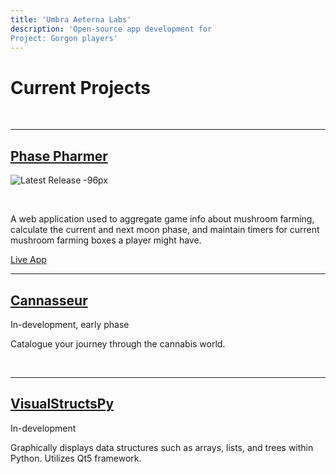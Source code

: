 ```yaml
---
title: 'Umbra Aeterna Labs'
description: 'Open-source app development for 
Project: Gorgon players'
---
```


# Current Projects

<br>

---

## [Phase Pharmer](https://github.com/Umbra-Aeterna-Labs/PhasePharmer)

![Latest Release -96px](https://img.shields.io/badge/dynamic/json?color=https://img.shields.io/badge/-brightgreen-brightgreen&label=version&prefix=v&query=$.version&url=https://raw.githubusercontent.com/Umbra-Aeterna-Labs/PhasePharmer/master/package.json)

<br>
<p>A web application used to aggregate game info about mushroom farming, 
calculate the current and next moon phase, and maintain timers for 
current mushroom farming boxes a player might have.</p> 

[Live App](https://phasepharmer.app)
<br>

---

## [Cannasseur](https://github.com/Umbra-Aeterna-Labs/Cannasseur)

<p class="right">In-development, early phase</p>
<p>Catalogue your journey through the cannabis world.</p> 
<br>

---

## [VisualStructsPy](https://github.com/Umbra-Aeterna-Labs/VisualStructsPy)

<p class="right">In-development</p>
<p>Graphically displays data structures such as arrays, lists, and trees
within Python. Utilizes Qt5 framework.</p>
